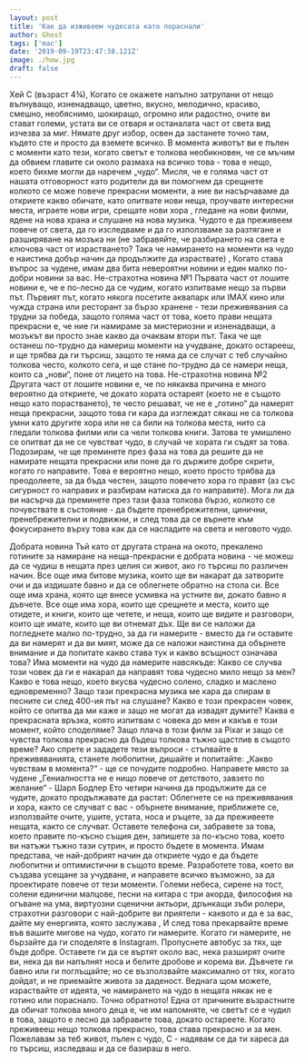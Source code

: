 ```yaml
---
layout: post
title: 'Как да изживеем чудесата като пораснали'
author: Ghost
tags: ['mac']
date: '2019-09-19T23:47:38.121Z'
image: ./how.jpg
draft: false
---
```


Хей С (възраст 4¾),
Когато се окажете напълно затрупани от нещо вълнуващо, изненадващо, цветно, вкусно, мелодично, красиво, смешно, необяснимо, шокиращо, огромно или радостно, очите ви стават големи, устата ви се отваря и останалата част от света вид изчезва за миг. Нямате друг избор, освен да застанете точно там, където сте и просто да вземете всичко.
В момента животът ви е пълен с моменти като тези, когато светът е толкова необикновен, че се мъчим да обвием главите си около размаха на всичко това - това е нещо, което бихме могли да наречем „чудо“.
Мисля, че е голяма част от нашата отговорност като родители да ви помогнем да срещнете колкото се може повече прекрасни моменти, а ние ви насърчаваме да откриете какво обичате, като опитвате нови неща, проучвате интересни места, играете нови игри, срещате нови хора , гледане на нови филми, ядене на нова храна и слушане на нова музика.
Чудото е да преживеем повече от света, да го изследваме и да го използваме за разтягане и разширяване на мозъка ни (не забравяйте, че разбирането на света е ключова част от израстването? Така че намирането на моменти на чудо е наистина добър начин да продължите да израствате) ,
Когато става въпрос за чудене, имам два бита невероятни новини и един малко по-добри новини за вас.
Не-страхотна новина №1
Първата част от лошите новини е, че е по-лесно да се чудим, когато изпитваме нещо за първи път. Първият път, когато някога посетите аквапарк или IMAX кино или чужда страна или ресторант за бързо хранене - тези преживявания са трудни за победа, защото голяма част от това, което прави нещата прекрасни е, че ние ги намираме за мистериозни и изненадващи, а мозъкът ви просто знае какво да очаквам втори път. Така че ще останеш по-трудно да намериш моменти на учудване, докато остарееш, и ще трябва да ги търсиш, защото те няма да се случат с теб случайно толкова често, колкото сега, и ще стане по-трудно да се намери неща, които са „нови“, поне от лицето на това.
Не-страхотна новина №2
Другата част от лошите новини е, че по някаква причина е много вероятно да откриете, че докато хората остареят (което не е същото нещо като порастването), те често решават, че не е „готино“ да намерят неща прекрасни, защото това ги кара да изглеждат сякаш не са толкова умни като другите хора или не са били на толкова места, нито са гледали толкова филми или са чели толкова книги.
Затова те умишлено се опитват да не се чувстват чудо, в случай че хората ги съдят за това. Подозирам, че ще преминете през фаза на това да решите да не намирате нещата прекрасни или поне да го държите добре скрити, когато го направите. Това е вероятно нещо, което просто трябва да преодолеете, за да бъда честен, защото повечето хора го правят (аз със сигурност го направих и разбирам натиска да го направите). Мога ли да ви насърча да преминете през тази фаза толкова бързо, колкото се почувствате в състояние - да бъдете пренебрежителни, цинични, пренебрежителни и подвижни, и след това да се върнете към фокусирането върху това как да се насладите на света и неговото чудо.

Добрата новина
Тъй като от другата страна на окото, прекалено готините за намиране на неща-прекрасни е добрата новина - че можеш да се чудиш в нещата през целия си живот, ако го търсиш по различен начин.
Все още има битове музика, които ще ви накарат да затворите очи и да издишате бавно и да се облегнете обратно на стола си.
Все още има храна, която ще внесе усмивка на устните ви, докато бавно я дъвчете.
Все още има хора, които ще срещнете и места, които ще отидете, и книги, които ще четете, и неща, които ще видите и разговори, които ще имате, които ще ви отнемат дъх.
Ще ви се наложи да погледнете малко по-трудно, за да ги намерите - вместо да ги оставите да ви намерят и да ви мият, може да се наложи наистина да обърнете внимание и да попитате какво става тук и какво всъщност означава това? Има моменти на чудо да намерите навсякъде:
Какво се случва този човек да ги е накарал да направят това чудесно мило нещо за мен?
Какво е това нещо, което вкусва чудесно солено, сладко и маслено едновременно?
Защо тази прекрасна музика ме кара да спирам в песните си след 400-ия път на слушане?
Какво е този прекрасен човек, който се опитва да ми каже и защо не могат да извадят думите?
Каква е прекрасната връзка, която изпитвам с човека до мен и какъв е този момент, който споделяме?
Защо плача в този филм за Pixar и защо се чувства толкова прекрасно да бъдеш толкова тъжно щастлив в същото време?
Ако спрете и зададете тези въпроси - стъпвайте в преживяванията, станете любопитни, дишайте и попитайте: „Какво чувствам в момента?“ - ще се почудите подробно.
Направете място за чудене
„Гениалността не е нищо повече от детството, завзето по желание“ - Шарл Бодлер
Ето четири начина да продължите да се чудите, докато продължавате да растат:
Облегнете се на преживявания и хора, както се случват с вас - обърнете внимание, приближете се, използвайте очите, ушите, устата, носа и ръцете, за да преживеете нещата, както се случват. Оставете телефона си, забравете за това, което правите по-късно същия ден, запишете за по-късно това, което ви натъжи тъжно тази сутрин, и просто бъдете в момента. Имам представа, че най-добрият начин да откриете чудо е да бъдете любопитни и оптимистични в същото време.
Разработете това, което ви създава усещане за учудване, и направете всичко възможно, за да проектирате повече от тези моменти. Големи небеса, сирене на тост, солени единични малцове, песни на китара с три акорда, философия на огъване на ума, виртуозни сценични актьори, дрънкащи зъби ролери, страхотни разговори с най-добрите ви приятели - каквото и да е за вас, дайте му енергията, която заслужава ,
И след това прекарвайте време във вашите мигове на чудо, когато ги намерите. Когато ги намерите, не бързайте да ги споделяте в Instagram. Пропуснете автобус за тях, ще бъде добре. Оставете ги да се въртят около вас, нека разширят очите ви, нека да ви напълнят носа и белите дробове и корема ви. Дъвчете ги бавно или ги поглъщайте; но се възползвайте максимално от тях, когато дойдат, и не приемайте живота за даденост.
Веднага щом можете, израствайте от идеята, че намирането на чудо в нещата някак не е готино или пораснало. Точно обратното! Една от причините възрастните да обичат толкова много деца е, че им напомняте, че светът се е чудил в това, защото е лесно да забравите това, докато остареете. Когато преживееш нещо толкова прекрасно, това става прекрасно и за мен.
Пожелавам за теб живот, пълен с чудо, С - надявам се да ти хареса да го търсиш, изследваш и да се базираш в него.
